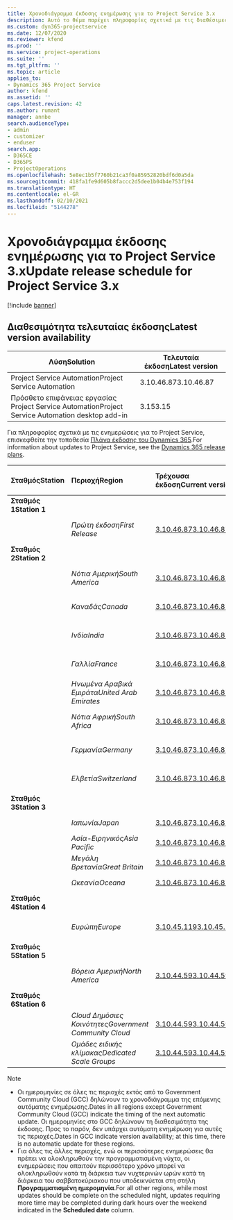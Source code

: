 ```yaml
---
title: Χρονοδιάγραμμα έκδοσης ενημέρωσης για το Project Service 3.x
description: Αυτό το θέμα παρέχει πληροφορίες σχετικά με τις διαθέσιμες και τις επερχόμενες κυκλοφορίες του Dynamics 365 Project Service Automation.
ms.custom: dyn365-projectservice
ms.date: 12/07/2020
ms.reviewer: kfend
ms.prod: ''
ms.service: project-operations
ms.suite: ''
ms.tgt_pltfrm: ''
ms.topic: article
applies_to:
- Dynamics 365 Project Service
author: kfend
ms.assetid: ''
caps.latest.revision: 42
ms.author: rumant
manager: annbe
search.audienceType:
- admin
- customizer
- enduser
search.app:
- D365CE
- D365PS
- ProjectOperations
ms.openlocfilehash: 5e8ec1b5f7760b21ca3f0a85952820bdf6d0a5da
ms.sourcegitcommit: 418fa1fe9d605b8faccc2d5dee1b04b4e753f194
ms.translationtype: HT
ms.contentlocale: el-GR
ms.lasthandoff: 02/10/2021
ms.locfileid: "5144278"
---
```

# <a name="update-release-schedule-for-project-service-3x"></a><span data-ttu-id="33232-103">Χρονοδιάγραμμα έκδοσης ενημέρωσης για το Project Service 3.x</span><span class="sxs-lookup"><span data-stu-id="33232-103">Update release schedule for Project Service 3.x</span></span>

[!include [banner](../includes/psa-now-project-operations.md)]

## <a name="latest-version-availability"></a><span data-ttu-id="33232-104">Διαθεσιμότητα τελευταίας έκδοσης</span><span class="sxs-lookup"><span data-stu-id="33232-104">Latest version availability</span></span>

| <span data-ttu-id="33232-105">Λύση</span><span class="sxs-lookup"><span data-stu-id="33232-105">Solution</span></span>  | <span data-ttu-id="33232-106">Τελευταία έκδοση</span><span class="sxs-lookup"><span data-stu-id="33232-106">Latest version</span></span> |
|-------|----|
| <span data-ttu-id="33232-107">Project Service Automation</span><span class="sxs-lookup"><span data-stu-id="33232-107">Project Service Automation</span></span>    | <span data-ttu-id="33232-108">3.10.46.87</span><span class="sxs-lookup"><span data-stu-id="33232-108">3.10.46.87</span></span> |
| <span data-ttu-id="33232-109">Πρόσθετο επιφάνειας εργασίας Project Service Automation</span><span class="sxs-lookup"><span data-stu-id="33232-109">Project Service Automation desktop add-in</span></span>                | <span data-ttu-id="33232-110">3.15</span><span class="sxs-lookup"><span data-stu-id="33232-110">3.15</span></span>          |

<span data-ttu-id="33232-111">Για πληροφορίες σχετικά με τις ενημερώσεις για το Project Service, επισκεφθείτε την τοποθεσία [Πλάνα έκδοσης του Dynamics 365](https://docs.microsoft.com/dynamics365/release-plans/).</span><span class="sxs-lookup"><span data-stu-id="33232-111">For information about updates to Project Service, see the [Dynamics 365 release plans](https://docs.microsoft.com/dynamics365/release-plans/).</span></span> 

| <span data-ttu-id="33232-112">Σταθμός</span><span class="sxs-lookup"><span data-stu-id="33232-112">Station</span></span>  | <span data-ttu-id="33232-113">Περιοχή</span><span class="sxs-lookup"><span data-stu-id="33232-113">Region</span></span> | <span data-ttu-id="33232-114">Τρέχουσα έκδοση</span><span class="sxs-lookup"><span data-stu-id="33232-114">Current version</span></span> | <span data-ttu-id="33232-115">Επόμενη έκδοση</span><span class="sxs-lookup"><span data-stu-id="33232-115">Next version</span></span> |  <span data-ttu-id="33232-116">Προγραμματισμένη ημερομηνία</span><span class="sxs-lookup"><span data-stu-id="33232-116">Scheduled date</span></span>
| :---   | :---   | :---   | :---   |:---   |         
|<span data-ttu-id="33232-117"><strong>Σταθμός 1</strong></span><span class="sxs-lookup"><span data-stu-id="33232-117"><strong>Station 1</strong></span></span> | |  |  | |
| | <span data-ttu-id="33232-118"><i>Πρώτη έκδοση</i></span><span class="sxs-lookup"><span data-stu-id="33232-118"><i>First Release</i></span></span> | [<span data-ttu-id="33232-119">3.10.46.87</span><span class="sxs-lookup"><span data-stu-id="33232-119">3.10.46.87</span></span>](whats-new-ur-28-5.md) | <span data-ttu-id="33232-120">TBD</span><span class="sxs-lookup"><span data-stu-id="33232-120">TBD</span></span> | <span data-ttu-id="33232-121">19 Φεβρουαρίου 2021</span><span class="sxs-lookup"><span data-stu-id="33232-121">February 19, 2021</span></span>
|<span data-ttu-id="33232-122"><strong>Σταθμός 2</strong></span><span class="sxs-lookup"><span data-stu-id="33232-122"><strong>Station 2</strong></span></span> | |  |  | |
| | <span data-ttu-id="33232-123"><i>Νότια Αμερική</i></span><span class="sxs-lookup"><span data-stu-id="33232-123"><i>South America</i></span></span> | [<span data-ttu-id="33232-124">3.10.46.87</span><span class="sxs-lookup"><span data-stu-id="33232-124">3.10.46.87</span></span>](whats-new-ur-28-5.md) | <span data-ttu-id="33232-125">TBD</span><span class="sxs-lookup"><span data-stu-id="33232-125">TBD</span></span> | <span data-ttu-id="33232-126">26 Φεβρουαρίου 2021</span><span class="sxs-lookup"><span data-stu-id="33232-126">February 26, 2021</span></span>
| | <span data-ttu-id="33232-127"><i>Καναδάς</i></span><span class="sxs-lookup"><span data-stu-id="33232-127"><i>Canada</i></span></span> | [<span data-ttu-id="33232-128">3.10.46.87</span><span class="sxs-lookup"><span data-stu-id="33232-128">3.10.46.87</span></span>](whats-new-ur-28-5.md) | <span data-ttu-id="33232-129">TBD</span><span class="sxs-lookup"><span data-stu-id="33232-129">TBD</span></span> | <span data-ttu-id="33232-130">26 Φεβρουαρίου 2021</span><span class="sxs-lookup"><span data-stu-id="33232-130">February 26, 2021</span></span>
| | <span data-ttu-id="33232-131"><i>Ινδία</i></span><span class="sxs-lookup"><span data-stu-id="33232-131"><i>India</i></span></span> | [<span data-ttu-id="33232-132">3.10.46.87</span><span class="sxs-lookup"><span data-stu-id="33232-132">3.10.46.87</span></span>](whats-new-ur-28-5.md) | <span data-ttu-id="33232-133">TBD</span><span class="sxs-lookup"><span data-stu-id="33232-133">TBD</span></span> | <span data-ttu-id="33232-134">26 Φεβρουαρίου 2021</span><span class="sxs-lookup"><span data-stu-id="33232-134">February 26, 2021</span></span>
| | <span data-ttu-id="33232-135"><i>Γαλλία</i></span><span class="sxs-lookup"><span data-stu-id="33232-135"><i>France</i></span></span> | [<span data-ttu-id="33232-136">3.10.46.87</span><span class="sxs-lookup"><span data-stu-id="33232-136">3.10.46.87</span></span>](whats-new-ur-28-5.md) | <span data-ttu-id="33232-137">TBD</span><span class="sxs-lookup"><span data-stu-id="33232-137">TBD</span></span> | <span data-ttu-id="33232-138">26 Φεβρουαρίου 2021</span><span class="sxs-lookup"><span data-stu-id="33232-138">February 26, 2021</span></span>
| | <span data-ttu-id="33232-139"><i>Ηνωμένα Αραβικά Εμιράτα</i></span><span class="sxs-lookup"><span data-stu-id="33232-139"><i>United Arab Emirates</i></span></span> | [<span data-ttu-id="33232-140">3.10.46.87</span><span class="sxs-lookup"><span data-stu-id="33232-140">3.10.46.87</span></span>](whats-new-ur-28-5.md) | <span data-ttu-id="33232-141">TBD</span><span class="sxs-lookup"><span data-stu-id="33232-141">TBD</span></span> | <span data-ttu-id="33232-142">26 Φεβρουαρίου 2021</span><span class="sxs-lookup"><span data-stu-id="33232-142">February 26, 2021</span></span>
| | <span data-ttu-id="33232-143"><i>Νότια Αφρική</i></span><span class="sxs-lookup"><span data-stu-id="33232-143"><i>South Africa</i></span></span> | [<span data-ttu-id="33232-144">3.10.46.87</span><span class="sxs-lookup"><span data-stu-id="33232-144">3.10.46.87</span></span>](whats-new-ur-28-5.md) | <span data-ttu-id="33232-145">TBD</span><span class="sxs-lookup"><span data-stu-id="33232-145">TBD</span></span> | <span data-ttu-id="33232-146">26 Φεβρουαρίου 2021</span><span class="sxs-lookup"><span data-stu-id="33232-146">February 26, 2021</span></span>
| | <span data-ttu-id="33232-147"><i>Γερμανία</i></span><span class="sxs-lookup"><span data-stu-id="33232-147"><i>Germany</i></span></span> | [<span data-ttu-id="33232-148">3.10.46.87</span><span class="sxs-lookup"><span data-stu-id="33232-148">3.10.46.87</span></span>](whats-new-ur-28-5.md) | <span data-ttu-id="33232-149">TBD</span><span class="sxs-lookup"><span data-stu-id="33232-149">TBD</span></span> | <span data-ttu-id="33232-150">26 Φεβρουαρίου 2021</span><span class="sxs-lookup"><span data-stu-id="33232-150">February 26, 2021</span></span>
| | <span data-ttu-id="33232-151"><i>Ελβετία</i></span><span class="sxs-lookup"><span data-stu-id="33232-151"><i>Switzerland</i></span></span> | [<span data-ttu-id="33232-152">3.10.46.87</span><span class="sxs-lookup"><span data-stu-id="33232-152">3.10.46.87</span></span>](whats-new-ur-28-5.md) | <span data-ttu-id="33232-153">TBD</span><span class="sxs-lookup"><span data-stu-id="33232-153">TBD</span></span> | <span data-ttu-id="33232-154">26 Φεβρουαρίου 2021</span><span class="sxs-lookup"><span data-stu-id="33232-154">February 26, 2021</span></span>
|<span data-ttu-id="33232-155"><strong>Σταθμός 3</strong></span><span class="sxs-lookup"><span data-stu-id="33232-155"><strong>Station 3</strong></span></span> | |  |  | |
| | <span data-ttu-id="33232-156"><i>Ιαπωνία</i></span><span class="sxs-lookup"><span data-stu-id="33232-156"><i>Japan</i></span></span> | [<span data-ttu-id="33232-157">3.10.46.87</span><span class="sxs-lookup"><span data-stu-id="33232-157">3.10.46.87</span></span>](whats-new-ur-28-5.md) | <span data-ttu-id="33232-158">TBD</span><span class="sxs-lookup"><span data-stu-id="33232-158">TBD</span></span> | <span data-ttu-id="33232-159">05 Μαρτίου 2021</span><span class="sxs-lookup"><span data-stu-id="33232-159">March 05, 2021</span></span>
| | <span data-ttu-id="33232-160"><i>Ασία-Ειρηνικός</i></span><span class="sxs-lookup"><span data-stu-id="33232-160"><i>Asia Pacific</i></span></span> | [<span data-ttu-id="33232-161">3.10.46.87</span><span class="sxs-lookup"><span data-stu-id="33232-161">3.10.46.87</span></span>](whats-new-ur-28-5.md) | <span data-ttu-id="33232-162">TBD</span><span class="sxs-lookup"><span data-stu-id="33232-162">TBD</span></span> | <span data-ttu-id="33232-163">05 Μαρτίου 2021</span><span class="sxs-lookup"><span data-stu-id="33232-163">March 05, 2021</span></span>
| | <span data-ttu-id="33232-164"><i>Μεγάλη Βρετανία</i></span><span class="sxs-lookup"><span data-stu-id="33232-164"><i>Great Britain</i></span></span> | [<span data-ttu-id="33232-165">3.10.46.87</span><span class="sxs-lookup"><span data-stu-id="33232-165">3.10.46.87</span></span>](whats-new-ur-28-5.md) | <span data-ttu-id="33232-166">TBD</span><span class="sxs-lookup"><span data-stu-id="33232-166">TBD</span></span> | <span data-ttu-id="33232-167">05 Μαρτίου 2021</span><span class="sxs-lookup"><span data-stu-id="33232-167">March 05, 2021</span></span>
| | <span data-ttu-id="33232-168"><i>Ωκεανία</i></span><span class="sxs-lookup"><span data-stu-id="33232-168"><i>Oceana</i></span></span> | [<span data-ttu-id="33232-169">3.10.46.87</span><span class="sxs-lookup"><span data-stu-id="33232-169">3.10.46.87</span></span>](whats-new-ur-28-5.md) | <span data-ttu-id="33232-170">TBD</span><span class="sxs-lookup"><span data-stu-id="33232-170">TBD</span></span> | <span data-ttu-id="33232-171">05 Μαρτίου 2021</span><span class="sxs-lookup"><span data-stu-id="33232-171">March 05, 2021</span></span>
|<span data-ttu-id="33232-172"><strong>Σταθμός 4</strong></span><span class="sxs-lookup"><span data-stu-id="33232-172"><strong>Station 4</strong></span></span> | |  |  | |
| | <span data-ttu-id="33232-173"><i>Ευρώπη</i></span><span class="sxs-lookup"><span data-stu-id="33232-173"><i>Europe</i></span></span> | [<span data-ttu-id="33232-174">3.10.45.119</span><span class="sxs-lookup"><span data-stu-id="33232-174">3.10.45.119</span></span>](whats-new-ur-27-5.md) | [<span data-ttu-id="33232-175">3.10.46.87</span><span class="sxs-lookup"><span data-stu-id="33232-175">3.10.46.87</span></span>](whats-new-ur-28-5.md) | <span data-ttu-id="33232-176">19 Φεβρουαρίου 2021</span><span class="sxs-lookup"><span data-stu-id="33232-176">February 19, 2021</span></span>
|<span data-ttu-id="33232-177"><strong>Σταθμός 5</strong></span><span class="sxs-lookup"><span data-stu-id="33232-177"><strong>Station 5</strong></span></span> | |  |  | |
| | <span data-ttu-id="33232-178"><i>Βόρεια Αμερική</i></span><span class="sxs-lookup"><span data-stu-id="33232-178"><i>North America</i></span></span> | [<span data-ttu-id="33232-179">3.10.44.59</span><span class="sxs-lookup"><span data-stu-id="33232-179">3.10.44.59</span></span>](whats-new-ur-26.md) | [<span data-ttu-id="33232-180">3.10.45.119</span><span class="sxs-lookup"><span data-stu-id="33232-180">3.10.45.119</span></span>](whats-new-ur-27-5.md) | <span data-ttu-id="33232-181">12 Φεβρουαρίου 2021</span><span class="sxs-lookup"><span data-stu-id="33232-181">February 12, 2021</span></span>
|<span data-ttu-id="33232-182"><strong>Σταθμός 6</strong></span><span class="sxs-lookup"><span data-stu-id="33232-182"><strong>Station 6</strong></span></span> | |  |  | |
| | <span data-ttu-id="33232-183"><i>Cloud Δημόσιες Κοινότητες</i></span><span class="sxs-lookup"><span data-stu-id="33232-183"><i>Government Community Cloud</i></span></span> | [<span data-ttu-id="33232-184">3.10.44.59</span><span class="sxs-lookup"><span data-stu-id="33232-184">3.10.44.59</span></span>](whats-new-ur-26.md) | [<span data-ttu-id="33232-185">3.10.45.119</span><span class="sxs-lookup"><span data-stu-id="33232-185">3.10.45.119</span></span>](whats-new-ur-27-5.md) | <span data-ttu-id="33232-186">12 Φεβρουαρίου 2021</span><span class="sxs-lookup"><span data-stu-id="33232-186">February 12, 2021</span></span>
| | <span data-ttu-id="33232-187"><i>Ομάδες ειδικής κλίμακας</i></span><span class="sxs-lookup"><span data-stu-id="33232-187"><i>Dedicated Scale Groups</i></span></span> | [<span data-ttu-id="33232-188">3.10.44.59</span><span class="sxs-lookup"><span data-stu-id="33232-188">3.10.44.59</span></span>](whats-new-ur-26.md) | [<span data-ttu-id="33232-189">3.10.45.119</span><span class="sxs-lookup"><span data-stu-id="33232-189">3.10.45.119</span></span>](whats-new-ur-27-5.md) | <span data-ttu-id="33232-190">19 Φεβρουαρίου 2021</span><span class="sxs-lookup"><span data-stu-id="33232-190">February 19, 2021</span></span>

>[!Note]
> - <span data-ttu-id="33232-191">Οι ημερομηνίες σε όλες τις περιοχές εκτός από το Government Community Cloud (GCC) δηλώνουν το χρονοδιάγραμμα της επόμενης αυτόματης ενημέρωσης.</span><span class="sxs-lookup"><span data-stu-id="33232-191">Dates in all regions except Government Community Cloud (GCC) indicate the timing of the next automatic update.</span></span> <span data-ttu-id="33232-192">Οι ημερομηνίες στο GCC δηλώνουν τη διαθεσιμότητα της έκδοσης. Προς το παρόν, δεν υπάρχει αυτόματη ενημέρωση για αυτές τις περιοχές.</span><span class="sxs-lookup"><span data-stu-id="33232-192">Dates in GCC indicate version availability; at this time, there is no automatic update for these regions.</span></span>
> - <span data-ttu-id="33232-193">Για όλες τις άλλες περιοχές, ενώ οι περισσότερες ενημερώσεις θα πρέπει να ολοκληρωθούν την προγραμματισμένη νύχτα, οι ενημερώσεις που απαιτούν περισσότερο χρόνο μπορεί να ολοκληρωθούν κατά τη διάρκεια των νυχτερινών ωρών κατά τη διάρκεια του σαββατοκύριακου που υποδεικνύεται στη στήλη **Προγραμματισμένη ημερομηνία**.</span><span class="sxs-lookup"><span data-stu-id="33232-193">For all other regions, while most updates should be complete on the scheduled night, updates requiring more time may be completed during dark hours over the weekend indicated in the **Scheduled date** column.</span></span>
